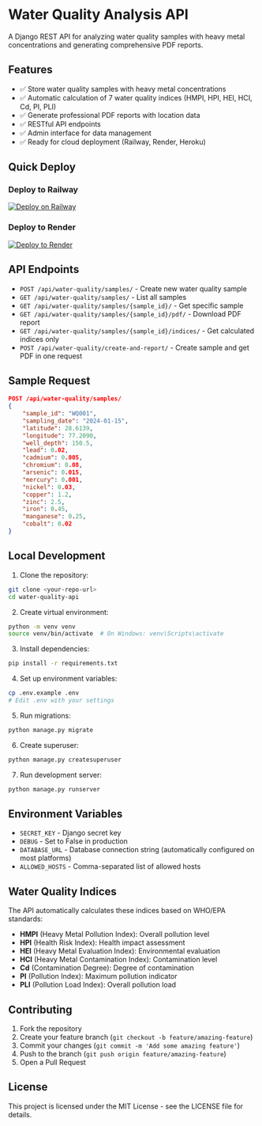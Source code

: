 # Water Quality Analysis API

A Django REST API for analyzing water quality samples with heavy metal concentrations and generating comprehensive PDF reports.

## Features

- ✅ Store water quality samples with heavy metal concentrations
- ✅ Automatic calculation of 7 water quality indices (HMPI, HPI, HEI, HCI, Cd, PI, PLI)
- ✅ Generate professional PDF reports with location data
- ✅ RESTful API endpoints
- ✅ Admin interface for data management
- ✅ Ready for cloud deployment (Railway, Render, Heroku)

## Quick Deploy

### Deploy to Railway
[![Deploy on Railway](https://railway.app/button.svg)](https://railway.app/template/django)

### Deploy to Render
[![Deploy to Render](https://render.com/images/deploy-to-render-button.svg)](https://render.com/deploy)

## API Endpoints

- `POST /api/water-quality/samples/` - Create new water quality sample
- `GET /api/water-quality/samples/` - List all samples  
- `GET /api/water-quality/samples/{sample_id}/` - Get specific sample
- `GET /api/water-quality/samples/{sample_id}/pdf/` - Download PDF report
- `GET /api/water-quality/samples/{sample_id}/indices/` - Get calculated indices only
- `POST /api/water-quality/create-and-report/` - Create sample and get PDF in one request

## Sample Request

```json
POST /api/water-quality/samples/
{
    "sample_id": "WQ001",
    "sampling_date": "2024-01-15",
    "latitude": 28.6139,
    "longitude": 77.2090,
    "well_depth": 150.5,
    "lead": 0.02,
    "cadmium": 0.005,
    "chromium": 0.08,
    "arsenic": 0.015,
    "mercury": 0.001,
    "nickel": 0.03,
    "copper": 1.2,
    "zinc": 2.5,
    "iron": 0.45,
    "manganese": 0.25,
    "cobalt": 0.02
}
```

## Local Development

1. Clone the repository:
```bash
git clone <your-repo-url>
cd water-quality-api
```

2. Create virtual environment:
```bash
python -m venv venv
source venv/bin/activate  # On Windows: venv\Scripts\activate
```

3. Install dependencies:
```bash
pip install -r requirements.txt
```

4. Set up environment variables:
```bash
cp .env.example .env
# Edit .env with your settings
```

5. Run migrations:
```bash
python manage.py migrate
```

6. Create superuser:
```bash
python manage.py createsuperuser
```

7. Run development server:
```bash
python manage.py runserver
```

## Environment Variables

- `SECRET_KEY` - Django secret key
- `DEBUG` - Set to False in production
- `DATABASE_URL` - Database connection string (automatically configured on most platforms)
- `ALLOWED_HOSTS` - Comma-separated list of allowed hosts

## Water Quality Indices

The API automatically calculates these indices based on WHO/EPA standards:

- **HMPI** (Heavy Metal Pollution Index): Overall pollution level
- **HPI** (Health Risk Index): Health impact assessment  
- **HEI** (Heavy Metal Evaluation Index): Environmental evaluation
- **HCI** (Heavy Metal Contamination Index): Contamination level
- **Cd** (Contamination Degree): Degree of contamination
- **PI** (Pollution Index): Maximum pollution indicator
- **PLI** (Pollution Load Index): Overall pollution load

## Contributing

1. Fork the repository
2. Create your feature branch (`git checkout -b feature/amazing-feature`)
3. Commit your changes (`git commit -m 'Add some amazing feature'`)
4. Push to the branch (`git push origin feature/amazing-feature`)
5. Open a Pull Request

## License

This project is licensed under the MIT License - see the LICENSE file for details.
